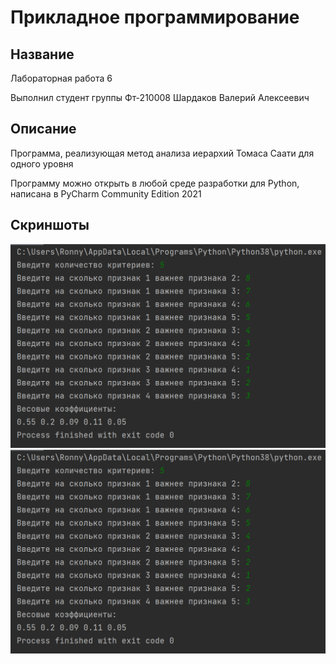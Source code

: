 # Прикладное программирование
## Название 
Лабораторная работа 6

Выполнил студент группы Фт-210008 Шардаков Валерий Алексеевич
## Описание
Программа, реализующая метод анализа иерархий Томаса Саати для одного уровня

Программу можно открыть в любой среде разработки для Python, написана в PyCharm Community Edition 2021
## Скриншоты
![](https://github.com/Ronny0113/PP6/blob/main/test2.png "Test2")
![](https://github.com/Ronny0113/PP6/blob/main/test2.png "Test2")
